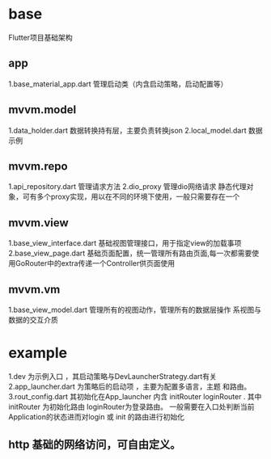 # base

Flutter项目基础架构

## app
  1.base_material_app.dart 管理启动类（内含启动策略，启动配置等）

## mvvm.model
  1.data_holder.dart 数据转换持有层，主要负责转换json
  2.local_model.dart 数据示例
## mvvm.repo
  1.api_repository.dart 管理请求方法
  2.dio_proxy 管理dio网络请求 静态代理对象，可有多个proxy实现，用以在不同的环境下使用，一般只需要存在一个
## mvvm.view
  1.base_view_interface.dart 基础视图管理接口，用于指定view的加载事项
  2.base_view_page.dart 基础页面配置，统一管理所有路由页面,每一次都需要使用GoRouter中的extra传递一个Controller供页面使用
## mvvm.vm
  1.base_view_model.dart 管理所有的视图动作，管理所有的数据层操作 系视图与数据的交互介质

# example 
  1.dev 为示例入口 ，其启动策略与DevLauncherStrategy.dart有关
  2.app_launcher.dart 为策略后的启动项 ，主要为配置多语言，主题 和路由。
  3.rout_config.dart 其初始化在App_launcher 内含 initRouter loginRouter . 其中initRouter 为初始化路由 loginRouter为登录路由。
    一般需要在入口处判断当前Application的状态进而对login 或 init 的路由进行初始化
  ## http 基础的网络访问，可自由定义。

  

